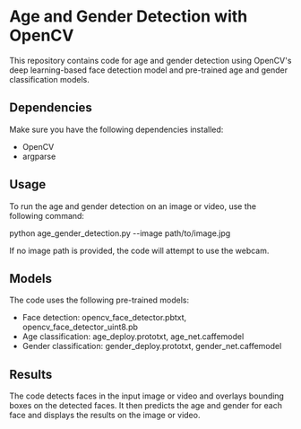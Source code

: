 # Age and Gender Detection with OpenCV

This repository contains code for age and gender detection using OpenCV's deep learning-based face detection model and pre-trained age and gender classification models.

## Dependencies

Make sure you have the following dependencies installed:

- OpenCV
- argparse

## Usage

To run the age and gender detection on an image or video, use the following command:

python age_gender_detection.py --image path/to/image.jpg


If no image path is provided, the code will attempt to use the webcam.

## Models

The code uses the following pre-trained models:

- Face detection: opencv_face_detector.pbtxt, opencv_face_detector_uint8.pb
- Age classification: age_deploy.prototxt, age_net.caffemodel
- Gender classification: gender_deploy.prototxt, gender_net.caffemodel

## Results

The code detects faces in the input image or video and overlays bounding boxes on the detected faces. It then predicts the age and gender for each face and displays the results on the image or video.



